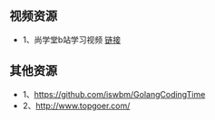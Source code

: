 ## 视频资源
* 1、尚学堂b站学习视频    [链接](https://www.bilibili.com/video/av48141461) 

## 其他资源
* 1、https://github.com/iswbm/GolangCodingTime
* 2、http://www.topgoer.com/
